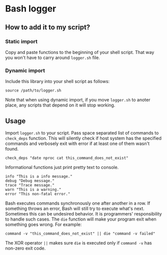 # Bash logger
## How to add it to my script?
### Static import
Copy and paste functions to the beginning of your shell script. That way you won't have to carry around `logger.sh` file.

### Dynamic import
Include this library into your shell script as follows:
```
source /path/to/logger.sh
```
Note that when using dynamic import, if you move `logger.sh` to anoter place, any scripts that depend on it will stop working.
## Usage
Import `logger.sh` to your script. Pass space separated list of commands to `check_deps` function. This will silently check if host system has the specified commands and verbosely exit with error if at least one of them wasn't found.
```
check_deps "date nproc cat this_command_does_not_exist"
```
Informational functions just print pretty text to console.
```
info "This is a info message."
debug "Debug message."
trace "Trace message."
warn "This is a warning."
error "This non-fatal error."
```
Bash executes commands synchronously one after another in a row. If something throws an error, Bash will still try to execute what's next. Sometimes this can be undesired behavior. It is programmers' responsibility to handle such cases. The `die` function will make your program exit when something goes wrong. For example:
```
command -v "this_command_does_not_exist" || die "command -v failed"
```
The XOR operator `||` makes sure `die` is executed only if `command -v` has non-zero exit code.